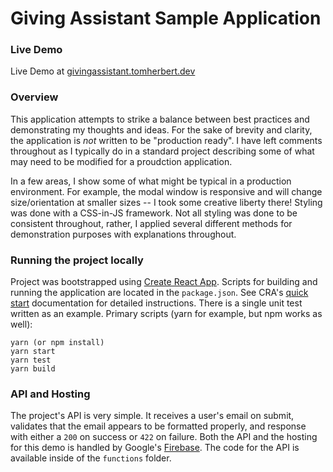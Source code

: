 # Giving Assistant Sample Application

### Live Demo

Live Demo at [givingassistant.tomherbert.dev](https://givingassistant.tomherbert.dev)

### Overview

This application attempts to strike a balance between best practices and demonstrating my thoughts and ideas. For the sake of brevity and clarity, the application is _not_ written to be "production ready". I have left comments throughout as I typically do in a standard project describing some of what may need to be modified for a proudction application.

In a few areas, I show some of what might be typical in a production environment. For example, the modal window is responsive and will change size/orientation at smaller sizes -- I took some creative liberty there! Styling was done with a CSS-in-JS framework. Not all styling was done to be consistent throughout, rather, I applied several different methods for demonstration purposes with explanations throughout.

### Running the project locally

Project was bootstrapped using [Create React App](https://github.com/facebook/create-react-app). Scripts for building and running the application are located in the `package.json`. See CRA's [quick start](https://create-react-app.dev/docs/getting-started#quick-start) documentation for detailed instructions. There is a single unit test written as an example. Primary scripts (yarn for example, but npm works as well):

```
yarn (or npm install)
yarn start
yarn test
yarn build
```

### API and Hosting

The project's API is very simple. It receives a user's email on submit, validates that the email appears to be formatted properly, and response with either a `200` on success or `422` on failure. Both the API and the hosting for this demo is handled by Google's [Firebase](https://firebase.google.com/). The code for the API is available inside of the `functions` folder.
